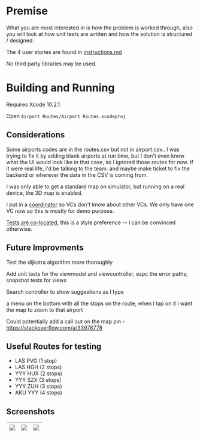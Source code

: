 # Premise

What you are most interested in is how the problem is worked through, also you will look at how unit tests are written and how the solution is structured / designed.

The 4 user stories are found in [instructions.md](instructions.md)

No third party libraries may be used.

# Building and Running

Requires Xcode 10.2.1

Open `Airport Routes/Airport Routes.xcodeproj`

## Considerations
Some airports codes are in the routes.csv but not in airport.csv.. I was trying to fix it by adding blank airports at run time, but I don't even know what the UI would look like in that case, so I ignored those routes for now. If it were real life, i'd be talking to the team. and maybe make ticket to fix the backend or wherever the data in the CSV is coming from.

I was only able to get a standard map on simulator, but running on a real device, the 3D map is enabled.

I put in a [coordinator](http://khanlou.com/2015/01/the-coordinator/) so VCs don't know about other VCs. We only have one VC now so this is mostly for demo purpose.

[Tests are co-located](https://kickstarter.engineering/why-you-should-co-locate-your-xcode-tests-c69f79211411), this is a style preference -- I can be convinced otherwise. 

## Future Improvments
Test the dijkstra algorithm more thoroughly

Add unit tests for the viewmodel and viewcontroller, espc the error paths; snapshot tests for views

Search controller to show suggestions as I type

a menu on the bottom with all the stops on the route, when I tap on it i want the map to zoom to that airport

Could potentially add a call out on the map pin - https://stackoverflow.com/a/33978778 

## Useful Routes for testing
- LAS PVG (1 stop)
- LAS HGH (2 stops)
- YYY HUX (2 stops)
- YYY SZX (3 stops)
- YYY ZUH (3 stops)
- AKU YYY (4 stops)

## Screenshots

| ![](images/IMG_0652.PNG) |![](images/IMG_0647.PNG) | ![](images/IMG_0655.PNG) 
|---|---|---|